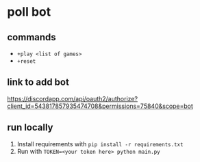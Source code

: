 # poll bot
## commands

- `+play <list of games>`
- `+reset`

## link to add bot

https://discordapp.com/api/oauth2/authorize?client_id=543817857935474708&permissions=75840&scope=bot

## run locally

1. Install requirements with `pip install -r requirements.txt`
2. Run with `TOKEN=<your token here> python main.py`
